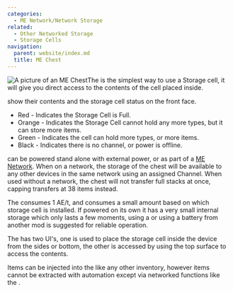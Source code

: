```yaml
---
categories:
  - ME Network/Network Storage
related:
  - Other Networked Storage
  - Storage Cells
navigation:
  parent: website/index.md
  title: ME Chest
---
```


![A picture of an ME Chest](../../../assets/large/me_chest.png)The <ItemLink
id="chest"/> is the simplest way to use a
Storage cell, it will give you direct access to the contents of the cell
placed inside.

<ItemLink id="chest" />

show their contents and the storage cell status on the front face.

- Red - Indicates the Storage Cell is Full.
- Orange - Indicates the Storage Cell cannot hold any more types, but it can store more items.
- Green - Indicates the cell can hold more types, or more items.
- Black - Indicates there is no channel, or power is offline.

<ItemLink id="chest" />

can be powered stand alone with external power, or as part of a [ME
Network](../../me-network.md). When on a network, the storage of the
chest will be available to any other devices in the same network using an
assigned Channel. When used without a network, the chest will not transfer
full stacks at once, capping transfers at 38 items instead.

The <ItemLink id="chest"/> consumes 1 AE/t, and
consumes a small amount based on which storage cell is installed. If powered
on its own it has a very small internal storage which only lasts a few
moments, using a <ItemLink id="energy_cell"/> or
using a battery from another mod is suggested for reliable operation.

The <ItemLink id="chest"/> has two UI's, one is
used to place the storage cell inside the device from the sides or bottom, the
other is accessed by using the top surface to access the contents.

Items can be injected into the <ItemLink
id="chest"/> like any other inventory, however
items cannot be extracted with automation except via networked functions like
the <ItemLink id="export_bus"/>.

<RecipeFor id="chest" />

